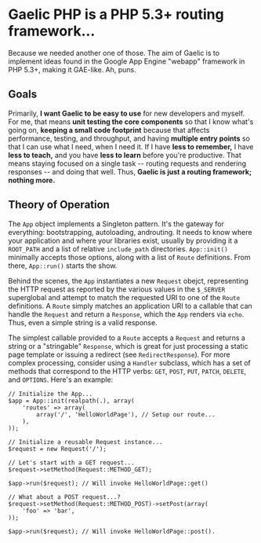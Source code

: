 # Gaelic PHP is a PHP 5.3+ routing framework...

Because we needed another one of those. The aim of Gaelic is to implement ideas found in the Google App Engine "webapp" framework in PHP 5.3+, making it GAE-like. Ah, puns.

## Goals

Primarily, **I want Gaelic to be easy to use** for new developers and myself. For me, that means **unit testing the core components** so that I know what's going on, **keeping a small code footprint** because that affects performance, testing, and throughput, and having **multiple entry points** so that I can use what I need, when I need it. If I have **less to remember,** I have **less to teach,** and you have **less to learn** before you're productive. That means staying focused on a single task -- routing requests and rendering responses -- and doing that well. Thus, **Gaelic is __just__ a routing framework; nothing more.**

## Theory of Operation

The `App` object implements a Singleton pattern. It's the gateway for everything: bootstrapping, autoloading, androuting. It needs to know where your application and where your libraries exist, usually by providing it a `ROOT_PATH` and a list of relative `include_path` directories. `App::init()` minimally accepts those options, along with a list of `Route` definitions. From there, `App::run()` starts the show.

Behind the scenes, the `App` instantiates a new `Request` obejct, representing the HTTP request as reported by the various values in the `$_SERVER` superglobal and attempt to match the requested URI to one of the `Route` definitions. A `Route` simply matches an application URI to a callable that can handle the `Request` and return a `Response`, which the `App` renders via `echo`. Thus, even a simple string is a valid response.

The simplest callable provided to a `Route` accepts a `Request` and returns a string or a "stringable" `Response`, which is great for just processing a static page template or issuing a redirect (see `RedirectResponse`). For more complex processing, consider using a `Handler` subclass, which has a set of methods that correspond to the HTTP verbs: `GET`, `POST`, `PUT`, `PATCH`, `DELETE`, and `OPTIONS`. Here's an example:

    // Initialize the App...
    $app = App::init(realpath(.), array(
        'routes' => array(
            array('/', 'HelloWorldPage'), // Setup our route...
        ),
    ));

    // Initialize a reusable Request instance...
    $request = new Request('/');

    // Let's start with a GET request...
    $request->setMethod(Request::METHOD_GET);

    $app->run($request); // Will invoke HelloWorldPage::get()

    // What about a POST request...?
    $request->setMethod(Request::METHOD_POST)->setPost(array(
        'foo' => 'bar',
    ));

    $app->run($request); // Will invoke HelloWorldPage::post().

